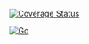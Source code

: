 [![Coverage Status](https://coveralls.io/repos/github/parro-it/vs/badge.svg?branch=master)](https://coveralls.io/github/parro-it/vs?branch=master)

[![Go](https://github.com/parro-it/vs/actions/workflows/go.yml/badge.svg)](https://github.com/parro-it/vs/actions/workflows/go.yml)